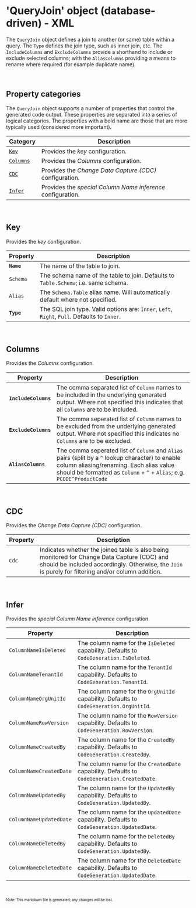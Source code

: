 # 'QueryJoin' object (database-driven) - XML

The `QueryJoin` object defines a join to another (or same) table within a query. The `Type` defines the join type, such as inner join, etc. The `IncludeColumns` and `ExcludeColumns` provide a shorthand to include or exclude selected columns; with the `AliasColumns` providing a means to rename where required (for example duplicate name).

<br/>

## Property categories
The `QueryJoin` object supports a number of properties that control the generated code output. These properties are separated into a series of logical categories. The properties with a bold name are those that are more typically used (considered more important).

Category | Description
-|-
[`Key`](#Key) | Provides the _key_ configuration.
[`Columns`](#Columns) | Provides the _Columns_ configuration.
[`CDC`](#CDC) | Provides the _Change Data Capture (CDC)_ configuration.
[`Infer`](#Infer) | Provides the _special Column Name inference_ configuration.

<br/>

## Key
Provides the _key_ configuration.

Property | Description
-|-
**`Name`** | The name of the table to join.
`Schema` | The schema name of the table to join. Defaults to `Table.Schema`; i.e. same schema.
`Alias` | The `Schema.Table` alias name. Will automatically default where not specified.
**`Type`** | The SQL join type. Valid options are: `Inner`, `Left`, `Right`, `Full`. Defaults to `Inner`.

<br/>

## Columns
Provides the _Columns_ configuration.

Property | Description
-|-
**`IncludeColumns`** | The comma separated list of `Column` names to be included in the underlying generated output. Where not specified this indicates that all `Columns` are to be included.
**`ExcludeColumns`** | The comma seperated list of `Column` names to be excluded from the underlying generated output. Where not specified this indicates no `Columns` are to be excluded.
**`AliasColumns`** | The comma seperated list of `Column` and `Alias` pairs (split by a `^` lookup character) to enable column aliasing/renaming. Each alias value should be formatted as `Column` + `^` + `Alias`; e.g. `PCODE^ProductCode`

<br/>

## CDC
Provides the _Change Data Capture (CDC)_ configuration.

Property | Description
-|-
`Cdc` | Indicates whether the joined table is also being monitored for Change Data Capture (CDC) and should be included accordingly. Otherwise, the `Join` is purely for filtering and/or column addition.

<br/>

## Infer
Provides the _special Column Name inference_ configuration.

Property | Description
-|-
`ColumnNameIsDeleted` | The column name for the `IsDeleted` capability. Defaults to `CodeGeneration.IsDeleted`.
`ColumnNameTenantId` | The column name for the `TenantId` capability. Defaults to `CodeGeneration.TenantId`.
`ColumnNameOrgUnitId` | The column name for the `OrgUnitId` capability. Defaults to `CodeGeneration.OrgUnitId`.
`ColumnNameRowVersion` | The column name for the `RowVersion` capability. Defaults to `CodeGeneration.RowVersion`.
`ColumnNameCreatedBy` | The column name for the `CreatedBy` capability. Defaults to `CodeGeneration.CreatedBy`.
`ColumnNameCreatedDate` | The column name for the `CreatedDate` capability. Defaults to `CodeGeneration.CreatedDate`.
`ColumnNameUpdatedBy` | The column name for the `UpdatedBy` capability. Defaults to `CodeGeneration.UpdatedBy`.
`ColumnNameUpdatedDate` | The column name for the `UpdatedDate` capability. Defaults to `CodeGeneration.UpdatedDate`.
`ColumnNameDeletedBy` | The column name for the `DeletedBy` capability. Defaults to `CodeGeneration.UpdatedBy`.
`ColumnNameDeletedDate` | The column name for the `DeletedDate` capability. Defaults to `CodeGeneration.UpdatedDate`.

<br/>

<sub><sup>Note: This markdown file is generated; any changes will be lost.</sup></sub>
